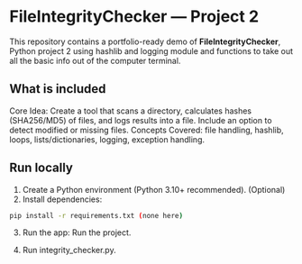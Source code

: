 # FileIntegrityChecker — Project 2

This repository contains a portfolio-ready demo of **FileIntegrityChecker**, Python project 2 using hashlib and logging module and functions to take out all the basic info out of the computer terminal.

## What is included
Core Idea: Create a tool that scans a directory, calculates hashes (SHA256/MD5) of files, and logs results into a file. Include an option to detect modified or missing files. Concepts Covered: file handling, hashlib, loops, lists/dictionaries, logging, exception handling.

## Run locally
1. Create a Python environment (Python 3.10+ recommended). (Optional)
2. Install dependencies:
```bash
pip install -r requirements.txt (none here)
```
3. Run the app:
Run the project.

4. Run integrity_checker.py.
